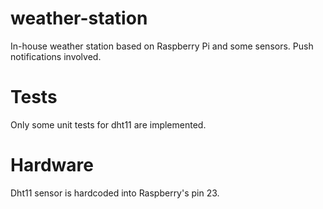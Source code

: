 # weather-station
In-house weather station based on Raspberry Pi and some sensors. Push notifications involved.

# Tests
Only some unit tests for dht11 are implemented.

# Hardware
Dht11 sensor is hardcoded into Raspberry's pin 23.
